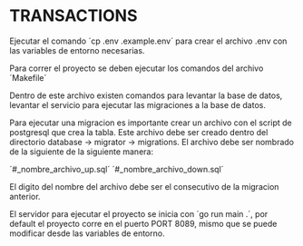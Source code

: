 # TRANSACTIONS

Ejecutar el comando ´cp .env .example.env´ para crear el archivo .env  con las variables de entorno necesarias.

Para correr el proyecto se deben ejecutar los comandos del archivo ´Makefile´

Dentro de este archivo existen comandos para levantar la base de datos, levantar el servicio para ejecutar las migraciones
a la base de datos.

Para ejecutar una migracion es importante crear un archivo con el script de postgresql que crea la tabla. Este archivo debe ser
creado dentro del directorio database -> migrator -> migrations.
El archivo debe ser nombrado de la siguiente de la siguiente manera:

´#_nombre_archivo_up.sql´
´#_nombre_archivo_down.sql´

El digito del nombre del archivo debe ser el consecutivo de la migracion anterior.

El servidor para ejecutar el proyecto se inicia con ´go run main .´, por default el proyecto corre en el puerto PORT 8089, mismo
que se puede modificar desde las variables de entorno.